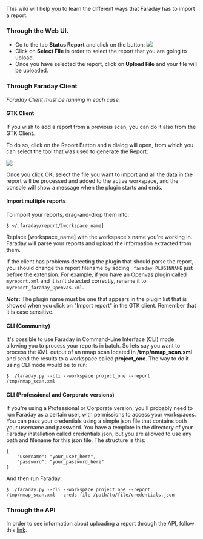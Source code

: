 This wiki will help you to learn the different ways that Faraday has to import a report.

### Through the Web UI.

* Go to the tab **Status Report** and click on the button:  ![](https://raw.github.com/wiki/infobyte/faraday/images/status_report/upload_report.png)
* Click on **Select File** in order to select the report that you are going to upload.
* Once you have selected the report, click on **Upload File** and your file will be uploaded.

### Through Faraday Client
_Faraday Client must be running in each case._

#### GTK Client

If you wish to add a report from a previous scan, you can do it also from the GTK Client.

To do so, click on the Report Button and a dialog will open, from which you can select the tool that was used to generate the Report:

![](https://raw.github.com/wiki/infobyte/faraday/images/status_report/upload_report_GTK.gif)

Once you click OK, select the file you want to import and all the data in the report will be processed and added to the active workspace, and the console will show a message when the plugin starts and ends.

#### Import multiple reports

To import your reports, drag-and-drop them into:

    $ ~/.faraday/report/[workspace_name]

Replace [workspace_name] with the workspace's name you're working in.
Faraday will parse your reports and upload the information extracted from them.

If the client has problems detecting the plugin that should parse the report,
you should change the report filename by adding `_faraday_PLUGINNAME` just before
the extension. For example, if you have an Openvas plugin called `myreport.xml` and
it isn't detected correctly, rename it to `myreport_faraday_Openvas.xml`.

***Note:*** The plugin name must be one that appears in the plugin list that
is showed when you click on "Import report" in the GTK client. Remember that
it is case sensitive.


#### CLI (Community)

It's possible to use Faraday in Command-Line Interface (CLI) mode, allowing you to process your reports in batch. So lets say you want to process the XML output of an nmap scan located in **/tmp/nmap_scan.xml** and send the results to a workspace called **project_one**. The way to do it using CLI mode would be to run:

    $ ./faraday.py --cli --workspace project_one --report /tmp/nmap_scan.xml

#### CLI (Professional and Corporate versions)

If you're using a Professional or Corporate version, you'll probably need to run Faraday as a certain user, with permissions to access your workspaces. You can pass your credentials using a simple json file that contains both your username and password. You have a template in the directory of your Faraday installation called credentials.json, but you are allowed to use any path and filename for this json file. The structure is this:

    {
        "username": "your_user_here",
        "password": "your_password_here"
    }


And then run Faraday:

    $ ./faraday.py --cli --workspace project_one --report /tmp/nmap_scan.xml --creds-file /path/to/file/credentials.json

### Through the API

In order to see information about uploading a report through the API, follow this [link](https://github.com/infobyte/faraday/wiki/API-Server#examples).